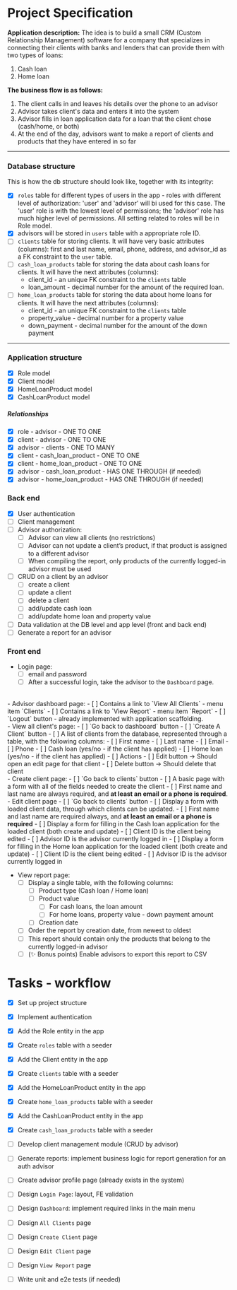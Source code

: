 # Project Specification

<strong>Application description:</strong>
The idea is to build a small CRM (Custom Relationship Management) software for a company that specializes in connecting their clients with banks and lenders that can
provide them with two types of loans:
1. Cash loan
2. Home loan

<strong>The business flow is as follows:</strong>
1. The client calls in and leaves his details over the phone to an advisor
2. Advisor takes client's data and enters it into the system
3. Advisor fills in loan application data for a loan that the client chose
(cash/home, or both)
4. At the end of the day, advisors want to make a report of clients and products that they have entered in so far

<hr />

### Database structure

This is how the db structure should look like, together with its integrity:
- [x] `roles` table for different types of users in the app - roles with different level of authorization: 'user' and 'advisor' will bi used for this case. The 'user' role is with the lowest level of permissions; the 'advisor' role has much higher level of permissions. All setting related to roles will be in Role model.
- [x] advisors will be stored in `users` table with a appropriate role ID.
- [ ] `clients` table for storing clients. It will have very basic attributes (columns): first and last name, email, phone, address, and advisor_id as a FK constraint to the `user` table.
- [ ] `cash_loan_products` table for storing the data about cash loans for clients. It will have the next attributes (columns):
    - client_id - an unique FK constraint to the `clients` table
    - loan_amount - decimal number for the amount of the required loan.
- [ ] `home_loan_products` table for storing the data about home loans for clients. It will have the next attributes (columns):
    - client_id - an unique FK constraint to the `clients` table
    - property_value - decimal number for a property value
    - down_payment - decimal number for the amount of the down payment

<hr />

### Application structure

- [x] Role model
- [x] Client model
- [x] HomeLoanProduct model
- [x] CashLoanProduct model

##### Relationships
- [x] role - advisor - ONE TO ONE
- [x] client - advisor - ONE TO ONE
- [x] advisor - clients - ONE TO MANY
- [x] client - cash_loan_product - ONE TO ONE
- [x] client - home_loan_product - ONE TO ONE
- [x] advisor - cash_loan_product - HAS ONE THROUGH (if needed)
- [x] advisor - home_loan_product - HAS ONE THROUGH (if needed)

### Back end
- [x] User authentication
- [ ] Client management
- [ ] Advisor authorization:
    - [ ] Advisor can view all clients (no restrictions)
    - [ ] Advisor can not update a client’s product, if that product is assigned to a different advisor
    - [ ] When compiling the report, only products of the currently logged-in advisor must be used
- [ ] CRUD on a client by an advisor
    - [ ] create a client
    - [ ] update a client
    - [ ] delete a client
    - [ ] add/update cash loan
    - [ ] add/update home loan and property value
- [ ] Data validation at the DB level and app level (front and back end)
- [ ] Generate a report for an advisor

### Front end
- Login page:
    - [ ] email and password
    - [ ] After a successful login, take the advisor to the `Dashboard` page.
<br />
- Advisor dashboard page:
    - [ ] Contains a link to `View All Clients` - menu item `Clients`
    - [ ] Contains a link to `View Report` - menu item `Report`
    - [ ] `Logout` button - already implemented with application scaffolding.
<br />
- View all client's page:
    - [ ] `Go back to dashboard` button
    - [ ] `Create A Client` button
    - [ ] A list of clients from the database, represented through a table, with the following columns:
        - [ ] First name
        - [ ] Last name
        - [ ] Email
        - [ ] Phone
        - [ ] Cash loan (yes/no - if the client has applied)
        - [ ] Home loan (yes/no - if the client has applied)
        - [ ] Actions
        - [ ] Edit button -> Should open an edit page for that client
        - [ ] Delete button -> Should delete that client
<br />
- Create client page:
    - [ ] `Go back to clients` button
    - [ ] A basic page with a form with all of the fields needed to create the
    client
    - [ ] First name and last name are always required, and <strong>at least an email or a phone is required</strong>.
<br />
- Edit client page
    - [ ] `Go back to clients` button
    - [ ] Display a form with loaded client data, through which clients can be updated.
        - [ ] First name and last name are required always, and <strong>at least an email or a phone is required</strong>
    - [ ] Display a form for filling in the Cash loan application for the loaded
    client (both create and update)
        - [ ] Client ID is the client being edited
        - [ ] Advisor ID is the advisor currently logged in
    - [ ] Display a form for filling in the Home loan application for the loaded client (both create and update)
        - [ ] Client ID is the client being edited
        - [ ] Advisor ID is the advisor currently logged in

- View report page:
    - [ ] Display a single table, with the following columns:
        - [ ] Product type (Cash loan / Home loan)
        - [ ] Product value
            - [ ] For cash loans, the loan amount
            - [ ] For home loans, property value - down payment amount
        - [ ] Creation date
    - [ ] Order the report by creation date, from newest to oldest
    - [ ] This report should contain only the products that belong to the currently logged-in advisor
    - [ ] (✨ Bonus points) Enable advisors to export this report to CSV

# Tasks - workflow

- [x] Set up project structure
- [x] Implement authentication
- [x] Add the Role entity in the app
- [x] Create `roles` table with a seeder
- [x] Add the Client entity in the app
- [x] Create `clients` table with a seeder
- [x] Add the HomeLoanProduct entity in the app
- [x] Create `home_loan_products` table with a seeder
- [x] Add the CashLoanProduct entity in the app
- [x] Create `cash_loan_products` table with a seeder
- [ ] Develop client management module (CRUD by advisor)
- [ ] Generate reports: implement business logic for report generation for an auth advisor
- [ ] Create advisor profile page (already exists in the system)
- [ ] Design `Login Page`: layout, FE validation
- [ ] Design `Dashboard`: implement required links in the main menu
- [ ] Design `All Clients` page
- [ ] Design `Create Client` page
- [ ] Design `Edit Client` page
- [ ] Design `View Report` page
- [ ] Write unit and e2e tests (if needed)

